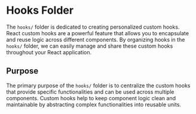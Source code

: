 # Hooks Folder

The `hooks/` folder is dedicated to creating personalized custom hooks. React custom hooks are a powerful feature that allows you to encapsulate and reuse logic across different components. By organizing hooks in the `hooks/` folder, we can easily manage and share these custom hooks throughout your React application.

## Purpose

The primary purpose of the `hooks/` folder is to centralize the custom hooks that provide specific functionalities and can be used across multiple components. Custom hooks help to keep component logic clean and maintainable by abstracting complex functionalities into reusable units.

